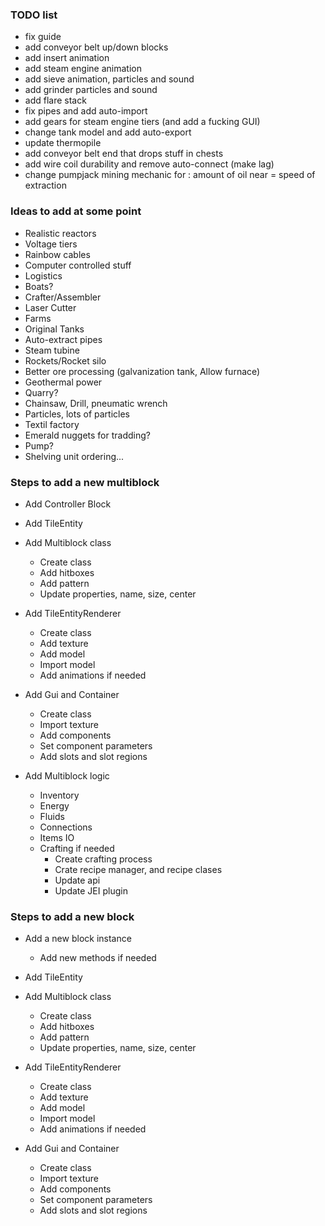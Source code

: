 ### TODO list
- fix guide
- add conveyor belt up/down blocks
- add insert animation
- add steam engine animation
- add sieve animation, particles and sound
- add grinder particles and sound
- add flare stack
- fix pipes and add auto-import
- add gears for steam engine tiers (and add a fucking GUI)
- change tank model and add auto-export
- update thermopile
- add conveyor belt end that drops stuff in chests
- add wire coil durability and remove auto-connect (make lag)
- change pumpjack mining mechanic for : amount of oil near = speed of extraction

### Ideas to add at some point
- Realistic reactors
- Voltage tiers
- Rainbow cables
- Computer controlled stuff
- Logistics
- Boats?
- Crafter/Assembler
- Laser Cutter
- Farms
- Original Tanks
- Auto-extract pipes
- Steam tubine
- Rockets/Rocket silo
- Better ore processing (galvanization tank, Allow furnace)
- Geothermal power
- Quarry?
- Chainsaw, Drill, pneumatic wrench
- Particles, lots of particles
- Textil factory
- Emerald nuggets for tradding?
- Pump?
- Shelving unit ordering...


### Steps to add a new multiblock
- Add Controller Block
- Add TileEntity
- Add Multiblock class 
    - Create class
    - Add hitboxes
    - Add pattern
    - Update properties, name, size, center
    
- Add TileEntityRenderer
    - Create class
    - Add texture
    - Add model
    - Import model
    - Add animations if needed
    
- Add Gui and Container
    - Create class
    - Import texture
    - Add components
    - Set component parameters
    - Add slots and slot regions
    
- Add Multiblock logic
    - Inventory
    - Energy
    - Fluids
    - Connections
    - Items IO
    - Crafting if needed
        - Create crafting process
        - Crate recipe manager, and recipe clases
        - Update api
        - Update JEI plugin
        
### Steps to add a new block

- Add a new block instance
    - Add new methods if needed
       
- Add TileEntity
- Add Multiblock class 
    - Create class
    - Add hitboxes
    - Add pattern
    - Update properties, name, size, center
    
- Add TileEntityRenderer
    - Create class
    - Add texture
    - Add model
    - Import model
    - Add animations if needed
    
- Add Gui and Container
    - Create class
    - Import texture
    - Add components
    - Set component parameters
    - Add slots and slot regions
